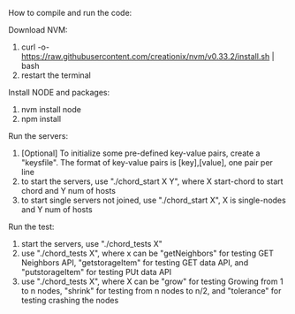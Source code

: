 How to compile and run the code:

Download NVM:
  1. curl -o- https://raw.githubusercontent.com/creationix/nvm/v0.33.2/install.sh | bash
  2. restart the terminal

Install NODE and packages:
  1. nvm install node
  2. npm install

Run the servers:
  1. [Optional] To initialize some pre-defined key-value pairs, create a "keysfile". The format of key-value pairs is [key],[value], one pair per line
  2. to start the servers, use "./chord_start X Y", where X start-chord to start chord and Y num of hosts
  3. to start single servers not joined, use "./chord_start X", X is single-nodes and Y num of hosts

Run the test:
  1. start the servers, use "./chord_tests X"
  2. use "./chord_tests X", where x can be "getNeighbors" for testing GET Neighbors API, "getstorageItem" for testing GET data API, and "putstorageItem" for testing PUt data API
  3. use "./chord_tests X", where X can be "grow" for testing Growing from 1 to n nodes, "shrink" for testing from n nodes to n/2, and "tolerance" for testing crashing the nodes